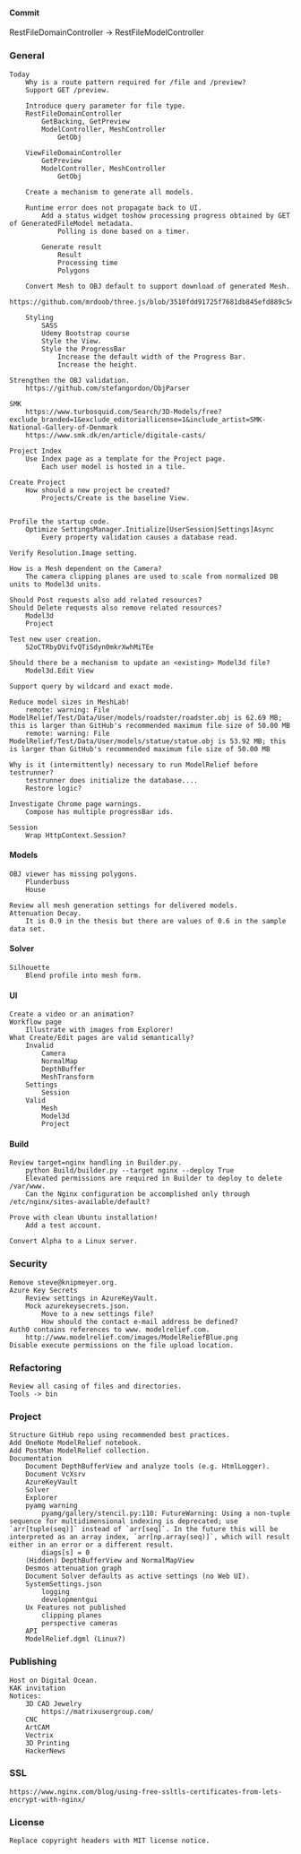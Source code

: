 #### Commit     
RestFileDomainController -> RestFileModelController  
### General     
    Today      
        Why is a route pattern required for /file and /preview?
        Support GET /preview.
        
        Introduce query parameter for file type.
        RestFileDomainController
            GetBacking, GetPreview
            ModelController, MeshController
                GetObj

        ViewFileDomainController
            GetPreview
            ModelController, MeshController
                GetObj

        Create a mechanism to generate all models.

        Runtime error does not propagate back to UI.        
            Add a status widget toshow processing progress obtained by GET of GeneratedFileModel metadata.
                Polling is done based on a timer.

            Generate result
                Result
                Processing time
                Polygons

        Convert Mesh to OBJ default to support download of generated Mesh.
            https://github.com/mrdoob/three.js/blob/3510fdd91725f7681db845efd889c5e29e6e7446/examples/js/exporters/OBJExporter.js
                    
        Styling
            SASS
            Udemy Bootstrap course
            Style the View.
            Style the ProgressBar
                Increase the default width of the Progress Bar.
                Increase the height.

    Strengthen the OBJ validation.
        https://github.com/stefangordon/ObjParser
 
    SMK
        https://www.turbosquid.com/Search/3D-Models/free?exclude_branded=1&exclude_editoriallicense=1&include_artist=SMK-National-Gallery-of-Denmark
        https://www.smk.dk/en/article/digitale-casts/

    Project Index
        Use Index page as a template for the Project page.
            Each user model is hosted in a tile.

    Create Project
        How should a new project be created?
            Projects/Create is the baseline View.
   

    Profile the startup code.
        Optimize SettingsManager.Initialize[UserSession|Settings]Async
            Every property validation causes a database read.

    Verify Resolution.Image setting.

    How is a Mesh dependent on the Camera?
        The camera clipping planes are used to scale from normalized DB units to Model3d units.

    Should Post requests also add related resources?
    Should Delete requests also remove related resources?
        Model3d
        Project
    
    Test new user creation.
        52oCTRbyDVifvQTiSdyn0mkrXwhMiTEe

    Should there be a mechanism to update an <existing> Model3d file?
        Model3d.Edit View

    Support query by wildcard and exact mode.

    Reduce model sizes in MeshLab!
        remote: warning: File ModelRelief/Test/Data/User/models/roadster/roadster.obj is 62.69 MB; this is larger than GitHub's recommended maximum file size of 50.00 MB
        remote: warning: File ModelRelief/Test/Data/User/models/statue/statue.obj is 53.92 MB; this is larger than GitHub's recommended maximum file size of 50.00 MB

    Why is it (intermittently) necessary to run ModelRelief before testrunner?
        testrunner does initialize the database....
        Restore logic?

    Investigate Chrome page warnings.
        Compose has multiple progressBar ids.
        
    Session    
        Wrap HttpContext.Session?
#### Models
    OBJ viewer has missing polygons.
        Plunderbuss
        House

    Review all mesh generation settings for delivered models.
    Attenuation Decay.
        It is 0.9 in the thesis but there are values of 0.6 in the sample data set.
#### Solver
    Silhouette
        Blend profile into mesh form.
#### UI
    Create a video or an animation?
    Workflow page
        Illustrate with images from Explorer!
    What Create/Edit pages are valid semantically?
        Invalid
            Camera
            NormalMap
            DepthBuffer
            MeshTransform
        Settings
            Session
        Valid
            Mesh
            Model3d
            Project
#### Build
    Review target=nginx handling in Builder.py.
        python Build/builder.py --target nginx --deploy True
        Elevated permissions are required in Builder to deploy to delete /var/www.
        Can the Nginx configuration be accomplished only through /etc/nginx/sites-available/default?

    Prove with clean Ubuntu installation!
        Add a test account.

    Convert Alpha to a Linux server.
### Security
    Remove steve@knipmeyer.org.
    Azure Key Secrets
        Review settings in AzureKeyVault.
        Mock azurekeysecrets.json.
            Move to a new settings file?
            How should the contact e-mail address be defined?
    Auth0 contains references to www. modelrelief.com.
        http://www.modelrelief.com/images/ModelReliefBlue.png
    Disable execute permissions on the file upload location.
### Refactoring
    Review all casing of files and directories.
    Tools -> bin

### Project
    Structure GitHub repo using recommended best practices.
    Add OneNote ModelRelief notebook.
    Add PostMan ModelRelief collection.
    Documentation
        Document DepthBufferView and analyze tools (e.g. HtmlLogger).
        Document VcXsrv
        AzureKeyVault
        Solver
        Explorer
        pyamg warning
            pyamg/gallery/stencil.py:110: FutureWarning: Using a non-tuple sequence for multidimensional indexing is deprecated; use `arr[tuple(seq)]` instead of `arr[seq]`. In the future this will be interpreted as an array index, `arr[np.array(seq)]`, which will result either in an error or a different result.
            diags[s] = 0
        (Hidden) DepthBufferView and NormalMapView
        Desmos attenuation graph
        Document Solver defaults as active settings (no Web UI).
        SystemSettings.json
            logging
            developmentgui
        Ux Features not published
            clipping planes
            perspective cameras
        API
        ModelRelief.dgml (Linux?)
### Publishing
    Host on Digital Ocean.
    KAK invitation
    Notices:
        3D CAD Jewelry
            https://matrixusergroup.com/
        CNC
        ArtCAM
        Vectrix
        3D Printing
        HackerNews
### SSL
    https://www.nginx.com/blog/using-free-ssltls-certificates-from-lets-encrypt-with-nginx/

### License
    Replace copyright headers with MIT license notice.
